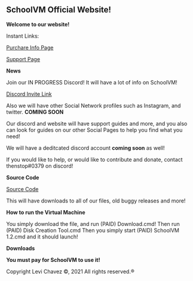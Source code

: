 ## SchoolVM Official Website!

**Welcome to our website!**


Instant Links:

[Purchare Info Page](https://schoolvm.github.io/SchoolVirtualMachine/information/)

[Support Page](https://schoolvm.github.io/SchoolVirtualMachine/support/)

**News**

Join our IN PROGRESS Discord! It will have a lot of info on SchoolVM!

[Discord Invite Link](https://discord.gg/invite/24BzCrzJPH)

Also we will have other Social Network profiles such as Instagram, and twitter. **COMING SOON**

Our discord and website will have support guides and more, and you also can look for guides on our other Social Pages to help you find what you need!

We will have a deditcated discord account **coming soon** as well!

If you would like to help, or would like to contribute and donate, contact thenstop#0379 on discord!

**Source Code**

[Source Code](https://github.com/schoolvm/schoolvm/releases/)

This will have downloads to all of our files, old buggy releases and more!

**How to run the Virtual Machine**

You simply download the file, and run (PAID) Download.cmd!
Then run (PAID) Disk Creation Tool.cmd
Then you simply start (PAID) SchoolVM 1.2.cmd and it should launch!

**Downloads**

**You must pay for SchoolVM to use it!**

Copyright Levi Chavez ©, 2021 All rights reserved.®
